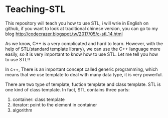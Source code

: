 # Teaching-STL

This repository will teach you how to use STL, i will wrie in English on github, if you want to look at traditional chinese version, you can go to my blog http://codecrazer.blogspot.tw/2017/05/c-stl_14.html

As we know, C++ is a very complicated and hard to learn. However, with the help of STL(standard template library), we can use the C++ language more easily, so it is very important to know how to use STL. Let me tell you how to use STL!!

In c++, There is an important concept called generic programming, which means that we use template to deal with many data type, it is very powerful.

There are two type of template, fuction template and class template. STL is one kind of class template. In fact, STL contains three parts:
1. container: class template
2. iterator: point to the element in container
3. algorithm


